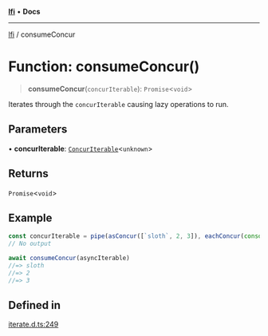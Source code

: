 [**lfi**](../readme.md) • **Docs**

---

[lfi](../globals.md) / consumeConcur

# Function: consumeConcur()

> **consumeConcur**(`concurIterable`): `Promise`\<`void`\>

Iterates through the `concurIterable` causing lazy operations to run.

## Parameters

• **concurIterable**:
[`ConcurIterable`](../type-aliases/ConcurIterable.md)\<`unknown`\>

## Returns

`Promise`\<`void`\>

## Example

```js
const concurIterable = pipe(asConcur([`sloth`, 2, 3]), eachConcur(console.log))
// No output

await consumeConcur(asyncIterable)
//=> sloth
//=> 2
//=> 3
```

## Defined in

[iterate.d.ts:249](https://github.com/TomerAberbach/lfi/blob/dd796c78d3ff68ae7bf4a0272b3cbeca688438e7/src/operations/iterate.d.ts#L249)

